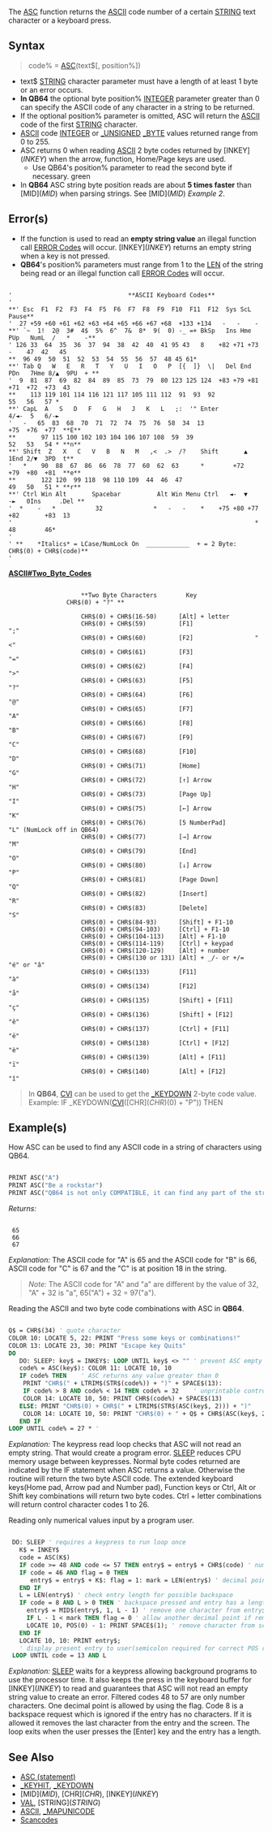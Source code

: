 The [ASC](ASC) function returns the [ASCII](ASCII) code number of a certain [STRING](STRING) text character or a keyboard press.

## Syntax

> code% = [ASC](ASC)(text$[, position%])

* text$ [STRING](STRING) character parameter must have a length of at least 1 byte or an error occurs. 
* **In QB64** the optional byte position% [INTEGER](INTEGER) parameter greater than 0 can specify the ASCII code of any character in a string to be returned.
* If the optional position% parameter is omitted, ASC will return the [ASCII](ASCII) code of the first [STRING](STRING) character.
* [ASCII](ASCII) code [INTEGER](INTEGER) or [_UNSIGNED](_UNSIGNED) [_BYTE](_BYTE) values returned range from 0 to 255. 
* ASC returns 0 when reading [ASCII](ASCII) 2 byte codes returned by [INKEY$](INKEY$) when the arrow, function, Home/Page keys are used. 
  * Use QB64's position% parameter to read the second byte if necessary. green
* In **QB64** ASC string byte position reads are about **5 times faster** than [MID$](MID$) when parsing strings. See [MID$](MID$) *Example 2*.

## Error(s)

* If the function is used to read an **empty string value** an illegal function call [ERROR Codes](ERROR-Codes) will occur. [INKEY$](INKEY$) returns an empty string when a key is not pressed.
* **QB64**'s position% parameters must range from 1 to the [LEN](LEN) of the string being read or an illegal function call [ERROR Codes](ERROR-Codes) will occur.

```text

'                                **ASCII Keyboard Codes**
'
**' Esc  F1  F2  F3  F4  F5  F6  F7  F8  F9  F10  F11  F12  Sys ScL Pause**                  
'  27 +59 +60 +61 +62 +63 +64 +65 +66 +67 +68  +133 +134   -   -    -
**' `~  1!  2@  3#  4$  5%  6^  7&  8*  9(  0) -_ =+ BkSp   Ins Hme PUp   NumL  /   *    -** 
' 126 33  64  35  36  37  94  38  42  40  41 95 43   8    +82 +71 +73    -    47  42   45
**  96 49  50  51  52  53  54  55  56  57  48 45 61*
**' Tab Q   W   E   R   T   Y   U   I   O   P  [{  ]}  \|   Del End PDn   7Hme 8/▲  9PU  + **
'  9  81  87  69  82  84  89  85  73  79  80 123 125 124  +83 +79 +81   +71  +72  +73  43
**    113 119 101 114 116 121 117 105 111 112  91  93  92                 55   56   57 *
**' CapL  A   S   D   F   G   H   J   K   L   ;:  '" Enter                4/◄-  5   6/-►  
'   -   65  83  68  70  71  72  74  75  76  58  34  13                  +75  +76  +77  **E**
**       97 115 100 102 103 104 106 107 108  59  39                       52   53   54 * **n**                                    
**' Shift  Z   X   C   V   B   N   M   ,<  .>  /?    Shift       ▲        1End 2/▼  3PD  t**
'   *    90  88  67  86  66  78  77  60  62  63      *        +72       +79  +80  +81  **e**
**       122 120  99 118  98 110 109  44  46  47                          49   50   51 * **r**
**' Ctrl Win Alt       Spacebar          Alt Win Menu Ctrl   ◄-  ▼   -►   0Ins     .Del **
'  *    -   *           32              *   -   -    *    +75 +80 +77   +82       +83  13 
'                                                                   *     48        46*
'
' **    *Italics* = LCase/NumLock On  ____________  + = 2 Byte: CHR$(0) + CHR$(code)**
'

```

**[ASCII#Two_Byte_Codes](ASCII#Two-Byte-Codes)**

```text

                    **Two Byte Characters        Key                 CHR$(0) + "?" **

                    CHR$(0) + CHR$(16-50)      [Alt] + letter       
                    CHR$(0) + CHR$(59)         [F1]                 ";"
                    CHR$(0) + CHR$(60)         [F2]                 "<"
                    CHR$(0) + CHR$(61)         [F3]                 "="
                    CHR$(0) + CHR$(62)         [F4]                 ">"
                    CHR$(0) + CHR$(63)         [F5]                 "?"
                    CHR$(0) + CHR$(64)         [F6]                 "@"
                    CHR$(0) + CHR$(65)         [F7]                 "A"
                    CHR$(0) + CHR$(66)         [F8]                 "B"
                    CHR$(0) + CHR$(67)         [F9]                 "C"
                    CHR$(0) + CHR$(68)         [F10]                "D"
                    CHR$(0) + CHR$(71)         [Home]               "G"
                    CHR$(0) + CHR$(72)         [↑] Arrow            "H"
                    CHR$(0) + CHR$(73)         [Page Up]            "I"
                    CHR$(0) + CHR$(75)         [←] Arrow            "K"
                    CHR$(0) + CHR$(76)         [5 NumberPad]        "L" (NumLock off in QB64)
                    CHR$(0) + CHR$(77)         [→] Arrow            "M"
                    CHR$(0) + CHR$(79)         [End]                "O"
                    CHR$(0) + CHR$(80)         [↓] Arrow            "P"
                    CHR$(0) + CHR$(81)         [Page Down]          "Q"
                    CHR$(0) + CHR$(82)         [Insert]             "R"
                    CHR$(0) + CHR$(83)         [Delete]             "S"
                    CHR$(0) + CHR$(84-93)      [Shift] + F1-10
                    CHR$(0) + CHR$(94-103)     [Ctrl] + F1-10
                    CHR$(0) + CHR$(104-113)    [Alt] + F1-10
                    CHR$(0) + CHR$(114-119)    [Ctrl] + keypad 
                    CHR$(0) + CHR$(120-129)    [Alt] + number
                    CHR$(0) + CHR$(130 or 131) [Alt] + _/- or +/=   "é" or "â"
                    CHR$(0) + CHR$(133)        [F11]                "à"
                    CHR$(0) + CHR$(134)        [F12]                "å"
                    CHR$(0) + CHR$(135)        [Shift] + [F11]      "ç"
                    CHR$(0) + CHR$(136)        [Shift] + [F12]      "ê"
                    CHR$(0) + CHR$(137)        [Ctrl] + [F11]       "ë"
                    CHR$(0) + CHR$(138)        [Ctrl] + [F12]       "è"
                    CHR$(0) + CHR$(139)        [Alt] + [F11]        "ï"
                    CHR$(0) + CHR$(140)        [Alt] + [F12]        "î"

```

> In **QB64**, [CVI](CVI) can be used to get the [_KEYDOWN](_KEYDOWN) 2-byte code value. Example: IF _KEYDOWN([CVI](CVI)([CHR$](CHR$)(0) + "P")) THEN

## Example(s)

How ASC can be used to find any ASCII code in a string of characters using QB64.

```vb

PRINT ASC("A")
PRINT ASC("Be a rockstar")
PRINT ASC("QB64 is not only COMPATIBLE, it can find any part of the string!", 18) 

```

*Returns:*

```text

 65
 66
 67

```

*Explanation:* The ASCII code for "A" is 65 and the ASCII code for "B" is 66, ASCII code for "C" is 67 and the "C" is at position 18 in the string.

> *Note:* The ASCII code for "A" and "a" are different by the value of 32, "A" + 32 is "a", 65("A") + 32 = 97("a").

Reading the ASCII and two byte code combinations with ASC in **QB64**.

```vb

Q$ = CHR$(34) ' quote character
COLOR 10: LOCATE 5, 22: PRINT "Press some keys or combinations!"
COLOR 13: LOCATE 23, 30: PRINT "Escape key Quits"
DO
   DO: SLEEP: key$ = INKEY$: LOOP UNTIL key$ <> "" ' prevent ASC empty string read error
   code% = ASC(key$): COLOR 11: LOCATE 10, 10
   IF code% THEN    ' ASC returns any value greater than 0
    PRINT "CHR$(" + LTRIM$(STR$(code%)) + ")" + SPACE$(13): 
    IF code% > 8 AND code% < 14 THEN code% = 32    ' unprintable control codes
    COLOR 14: LOCATE 10, 50: PRINT CHR$(code%) + SPACE$(13)        
   ELSE: PRINT "CHR$(0) + CHR$(" + LTRIM$(STR$(ASC(key$, 2))) + ")"
    COLOR 14: LOCATE 10, 50: PRINT "CHR$(0) + " + Q$ + CHR$(ASC(key$, 2)) + Q$
   END IF
LOOP UNTIL code% = 27 * '


```

*Explanation:* The keypress read loop checks that ASC will not read an empty string. That would create a program error. [SLEEP](SLEEP) reduces CPU memory usage between keypresses. Normal byte codes returned are indicated by the IF statement when ASC returns a value. Otherwise the routine will return the two byte ASCII code. The extended keyboard keys(Home pad, Arrow pad and Number pad), Function keys or Ctrl, Alt or Shift key combinations will return two byte codes. Ctrl + letter combinations will return control character codes 1 to 26.

Reading only numerical values input by a program user.

```vb

 DO: SLEEP ' requires a keypress to run loop once
   K$ = INKEY$
   code = ASC(K$)
   IF code >= 48 AND code <= 57 THEN entry$ = entry$ + CHR$(code) ' numbers only
   IF code = 46 AND flag = 0 THEN 
      entry$ = entry$ + K$: flag = 1: mark = LEN(entry$) ' decimal point
   END IF
   L = LEN(entry$) ' check entry length for possible backspace
   IF code = 8 AND L > 0 THEN ' backspace pressed and entry has a length
     entry$ = MID$(entry$, 1, L - 1) ' remove one character from entry$
     IF L - 1 < mark THEN flag = 0 ' allow another decimal point if removed.
     LOCATE 10, POS(0) - 1: PRINT SPACE$(1); ' remove character from screen
   END IF
   LOCATE 10, 10: PRINT entry$; 
   ' display present entry to user(semicolon required for correct POS return)
 LOOP UNTIL code = 13 AND L 

```

*Explanation:* [SLEEP](SLEEP) waits for a keypress allowing background programs to use the processor time. It also keeps the press in the keyboard buffer for [INKEY$](INKEY$) to read and guarantees that ASC will not read an empty string value to create an error. Filtered codes 48 to 57 are only number characters. One decimal point is allowed by using the flag. Code 8 is a backspace request which is ignored if the entry has no characters. If it is allowed it removes the last character from the entry and the screen. The loop exits when the user presses the [Enter] key and the entry has a length.

## See Also

* [ASC (statement)](ASC-(statement))
* [_KEYHIT](_KEYHIT), [_KEYDOWN](_KEYDOWN)
* [MID$](MID$), [CHR$](CHR$), [INKEY$](INKEY$)
* [VAL](VAL), [STRING$](STRING$)
* [ASCII](ASCII), [_MAPUNICODE](_MAPUNICODE)
* [Scancodes](Scancodes)
